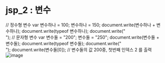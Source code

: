 # jsp_2 : 변수

// 정수형 변수
      var 변수하나 = 100;
      변수하나 = 150;
      document.write(변수하나 + 변수하나);
      document.write(typeof 변수하나);
      document.write("<br>");
// 문자형 변수
      var 변수둘 = "200";
      변수둘 = "250";
      document.write(변수둘 + 변수둘);
      document.write(typeof 변수둘);
      document.write("<br>");
      document.write(변수둘[0]); // 변수둘의 값 200중, 첫번째 인덱스 2 를 출력
![image](https://user-images.githubusercontent.com/37132897/158106860-000ea9b0-c939-4459-9162-a844115ef50e.png)
